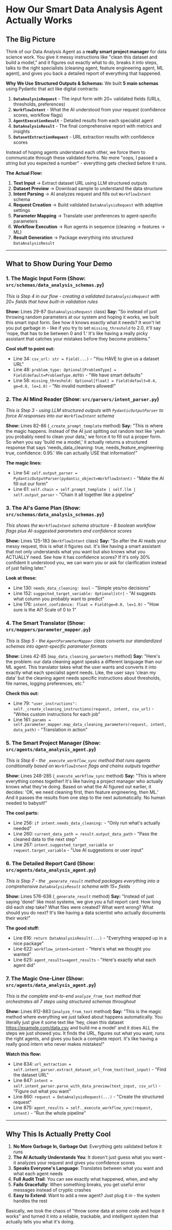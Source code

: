 # How Our Smart Data Analysis Agent Actually Works

## The Big Picture

Think of our Data Analysis Agent as a **really smart project manager** for data science work. You give it messy instructions like "clean this dataset and build a model," and it figures out exactly what to do, breaks it into steps, talks to the right specialists (cleaning agent, feature engineering agent, ML agent), and gives you back a detailed report of everything that happened. 

**Why We Use Structured Outputs & Schemas:**
We built **5 main schemas** using Pydantic that act like digital contracts:
1. **`DataAnalysisRequest`** - The input form with 20+ validated fields (URLs, thresholds, preferences)  
2. **`WorkflowIntent`** - What the AI understood from your request (confidence scores, workflow flags)
3. **`AgentExecutionResult`** - Detailed results from each specialist agent
4. **`DataAnalysisResult`** - The final comprehensive report with metrics and insights
5. **`DatasetExtractionRequest`** - URL extraction results with confidence scores

Instead of hoping agents understand each other, we force them to communicate through these validated forms. No more "oops, I passed a string but you expected a number" - everything gets checked before it runs.

**The Actual Flow:**
1. **Text Input** → Extract dataset URL using LLM structured outputs
2. **Dataset Preview** → Download sample to understand the data structure  
3. **Intent Parsing** → AI analyzes request and fills out `WorkflowIntent` schema
4. **Request Creation** → Build validated `DataAnalysisRequest` with adaptive settings
5. **Parameter Mapping** → Translate user preferences to agent-specific parameters
6. **Workflow Execution** → Run agents in sequence (cleaning → features → ML)
7. **Result Generation** → Package everything into structured `DataAnalysisResult`

---

## What to Show During Your Demo

### 1. **The Magic Input Form** (Show: `src/schemas/data_analysis_schemas.py`)
*This is Step 4 in our flow - creating a validated `DataAnalysisRequest` with 20+ fields that have built-in validation rules*

**Show:** Lines 29-87 (`DataAnalysisRequest` class)
**Say:** 
"So instead of just throwing random parameters at our system and hoping it works, we built this smart input form. See how it knows exactly what it needs? It won't let you put garbage in - like if you try to set `missing_threshold` to 2.0, it'll say 'nope, that has to be between 0 and 1.' It's like having a really picky assistant that catches your mistakes before they become problems."

**Cool stuff to point out:**
- Line 34: `csv_url: str = Field(...)` - "You HAVE to give us a dataset URL"
- Line 48: `problem_type: Optional[ProblemType] = Field(default=ProblemType.AUTO)` - "We have smart defaults"
- Line 58: `missing_threshold: Optional[float] = Field(default=0.4, ge=0.0, le=1.0)` - "No invalid numbers allowed!"

### 2. **The AI Mind Reader** (Show: `src/parsers/intent_parser.py`)
*This is Step 3 - using LLM structured outputs with `PydanticOutputParser` to force AI responses into our `WorkflowIntent` schema*

**Show:** Lines 82-86 (`_create_prompt_template` method)
**Say:**
"This is where the magic happens. Instead of the AI just spitting out random text like 'yeah you probably need to clean your data,' we force it to fill out a proper form. So when you say 'build me a model,' it actually returns a structured response that says 'needs_data_cleaning: true, needs_feature_engineering: true, confidence: 0.95.' We can actually USE that information!"

**The magic lines:**
- Line 54: `self.output_parser = PydanticOutputParser(pydantic_object=WorkflowIntent)` - "Make the AI fill out our form"
- Line 61: `self.chain = self.prompt_template | self.llm | self.output_parser` - "Chain it all together like a pipeline"

### 3. **The AI's Game Plan** (Show: `src/schemas/data_analysis_schemas.py`)
*This shows the `WorkflowIntent` schema structure - 8 boolean workflow flags plus AI-suggested parameters and confidence scores*

**Show:** Lines 125-183 (`WorkflowIntent` class)
**Say:**
"So after the AI reads your messy request, this is what it figures out. It's like having a smart assistant that not only understands what you want but also knows what you ACTUALLY need. See how it has confidence scores? If it's only 30% confident it understood you, we can warn you or ask for clarification instead of just failing later."

**Look at these:**
- Line 130: `needs_data_cleaning: bool` - "Simple yes/no decisions"
- Line 152: `suggested_target_variable: Optional[str]` - "AI suggests what column you probably want to predict"
- Line 176: `intent_confidence: float = Field(ge=0.0, le=1.0)` - "How sure is the AI? Scale of 0 to 1"

### 4. **The Smart Translator** (Show: `src/mappers/parameter_mapper.py`)
*This is Step 5 - the `AgentParameterMapper` class converts our standardized schemas into agent-specific parameter formats*

**Show:** Lines 42-85 (`map_data_cleaning_parameters` method)
**Say:**
"Here's the problem: our data cleaning agent speaks a different language than our ML agent. This translator takes what the user wants and converts it into exactly what each specialist agent needs. Like, the user says 'clean my data' but the cleaning agent needs specific instructions about thresholds, file names, logging preferences, etc."

**Check this out:**
- Line 79: `"user_instructions": self._create_cleaning_instructions(request, intent, csv_url)` - "Writes custom instructions for each job"
- Line 161: `params = self.parameter_mapper.map_data_cleaning_parameters(request, intent, data_path)` - "Translation in action"

### 5. **The Smart Project Manager** (Show: `src/agents/data_analysis_agent.py`)
*This is Step 6 - the `_execute_workflow_sync` method that runs agents conditionally based on `WorkflowIntent` flags and chains outputs together*

**Show:** Lines 248-285 (`_execute_workflow_sync` method)
**Say:**
"This is where everything comes together! It's like having a project manager who actually knows what they're doing. Based on what the AI figured out earlier, it decides: 'OK, we need cleaning first, then feature engineering, then ML.' And it passes the results from one step to the next automatically. No human needed to babysit!"

**The cool parts:**
- Line 256: `if intent.needs_data_cleaning:` - "Only run what's actually needed"
- Line 260: `current_data_path = result.output_data_path` - "Pass the cleaned data to the next step"
- Line 267: `intent.suggested_target_variable or request.target_variable` - "Use AI suggestions or user input"

### 6. **The Detailed Report Card** (Show: `src/agents/data_analysis_agent.py`)
*This is Step 7 - the `_generate_result` method packages everything into a comprehensive `DataAnalysisResult` schema with 15+ fields*

**Show:** Lines 576-638 (`_generate_result` method)
**Say:**
"Instead of just saying 'done!' like most systems, we give you a full report card. How long did each step take? What files were created? What went wrong? What should you do next? It's like having a data scientist who actually documents their work!"

**The good stuff:**
- Line 616: `return DataAnalysisResult(...)` - "Everything wrapped up in a nice package"
- Line 622: `workflow_intent=intent` - "Here's what we thought you wanted"
- Line 625: `agent_results=agent_results` - "Here's exactly what each agent did"

### 7. **The Magic One-Liner** (Show: `src/agents/data_analysis_agent.py`)
*This is the complete end-to-end `analyze_from_text` method that orchestrates all 7 steps using structured schemas throughout*

**Show:** Lines 812-883 (`analyze_from_text` method)
**Say:**
"This is the magic method where everything we just talked about happens automatically. You literally just give it some text like 'hey, clean this dataset https://example.com/data.csv and build me a model' and it does ALL the steps we just showed you. It finds the URL, figures out what you want, runs the right agents, and gives you back a complete report. It's like having a really good intern who never makes mistakes!"

**Watch this flow:**
- Line 834: `url_extraction = self.intent_parser.extract_dataset_url_from_text(text_input)` - "Find the dataset URL"
- Line 847: `intent = self.intent_parser.parse_with_data_preview(text_input, csv_url)` - "Figure out what you want"
- Line 860: `request = DataAnalysisRequest(...)` - "Create the structured request"
- Line 875: `agent_results = self._execute_workflow_sync(request, intent)` - "Run the whole pipeline"

---

## Why This Is Actually Pretty Cool

1. **No More Garbage In, Garbage Out**: Everything gets validated before it runs
2. **The AI Actually Understands You**: It doesn't just guess what you want - it analyzes your request and gives you confidence scores
3. **Speaks Everyone's Language**: Translates between what you want and what each agent needs
4. **Full Audit Trail**: You can see exactly what happened, when, and why
5. **Fails Gracefully**: When something breaks, you get useful error messages instead of cryptic crashes
6. **Easy to Extend**: Want to add a new agent? Just plug it in - the system handles the rest

Basically, we took the chaos of "throw some data at some code and hope it works" and turned it into a reliable, trackable, and intelligent system that actually tells you what it's doing. 